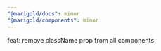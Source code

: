 ```yaml
---
"@marigold/docs": minor
"@marigold/components": minor
---
```


feat: remove className prop from all components
